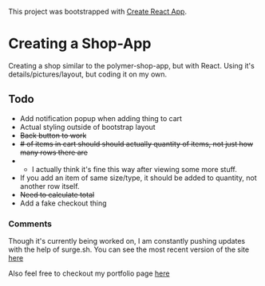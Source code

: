 This project was bootstrapped with [Create React App](https://github.com/facebookincubator/create-react-app).

# Creating a Shop-App
Creating a shop similar to the polymer-shop-app, but with React. Using it's details/pictures/layout, but coding it on my own.

## Todo
- Add notification popup when adding thing to cart
- Actual styling outside of bootstrap layout
- ~~Back button to work~~
- ~~# of items in cart should should actually quantity of items, not just how many rows there are~~
- - I actually think it's fine this way after viewing some more stuff.
- If you add an item of same size/type, it should be added to quantity, not another row itself.
- ~~Need to calculate total~~
- Add a fake checkout thing

### Comments
Though it's currently being worked on, I am constantly pushing updates with the help of surge.sh. You can see the most recent version of the site [here](http://blaynestoretest.surge.sh/)

Also feel free to checkout my portfolio page [here](http://blaynemarjama.surge.sh/)